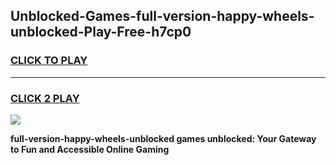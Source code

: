 
## Unblocked-Games-full-version-happy-wheels-unblocked-Play-Free-h7cp0
<h3>
<a href="https://premium76.site?title=full-version-happy-wheels-unblocked&ref=24M">CLICK TO PLAY</a></h3>
<hr>

<h3>
<a href="https://premium76.site?title=full-version-happy-wheels-unblocked&ref=24M">CLICK 2 PLAY</a>
  
</h3>

<a href="https://premium76.site?title=full-version-happy-wheels-unblocked&ref=24M"><img src="https://clearcache.store/games.png"></a>


**full-version-happy-wheels-unblocked games unblocked: Your Gateway to Fun and Accessible Online Gaming**
